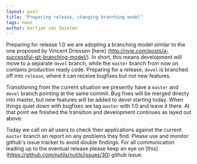 ```yaml
---
layout: post
title: "Preparing release, changing branching model"
tags: news
author: Gertjan van Zwieten
---
```


Preparing for release 1.0 we are adopting a branching model similar to the one
proposed by Vincent Driessen [here]
(http://nvie.com/posts/a-successful-git-branching-model/). In short, this means
development will move to a separate `devel` branch, while the `master` branch
from now on contains production ready code. Preparing for a release, `devel` is
branched off into `release`, where it can receive bugfixes but not new features.

Transitioning from the current situation we presently have a `master` and
`devel` branch pointing at the same commit. Bug fixes will be merged directy
into master, but new features will be added to devel starting today. When things
quiet down with bugfixes we tag `master` with 1.0 and leave it there. At that
point we finished the transition and development continues as layed out above.

Today we call on all users to check their applications against the current
`master` branch an report on any problems they find. Please use and monitor
github's issue tracker to avoid double findings. For all communication leading
up to the eventual release please keep an eye on [this]
(https://github.com/nutils/nutils/issues/30) github issue.
